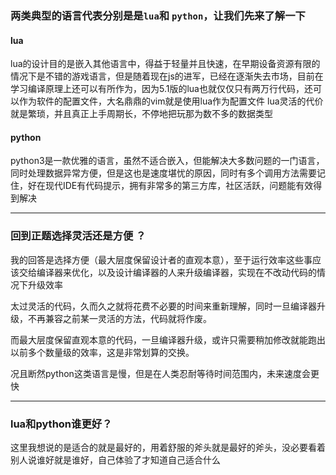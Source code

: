 ### 两类典型的语言代表分别是是`lua`和 `python`，让我们先来了解一下

#### lua

lua的设计目的是嵌入其他语言中，得益于轻量并且快速，在早期设备资源有限的情况下是不错的游戏语言，但是随着现在js的进军，已经在逐渐失去市场，目前在学习编译原理上还可以有所作为，因为5.1版的lua也就仅仅只有两万行代码，还可以作为软件的配置文件，大名鼎鼎的vim就是使用lua作为配置文件
lua灵活的代价就是繁琐，并且真正上手周期长，不停地把玩那为数不多的数据类型

#### python

python3是一款优雅的语言，虽然不适合嵌入，但能解决大多数问题的一门语言，同时处理数据异常方便，但是这也是速度堪忧的原因，同时有多个调用方法需要记住，好在现代IDE有代码提示，拥有非常多的第三方库，社区活跃，问题能有效得到解决

---

### 回到正题选择灵活还是方便 ？

我的回答是选择方便（最大层度保留设计者的直观本意），至于运行效率这些事应该交给编译器来优化，以及设计编译器的人来升级编译器，实现在不改动代码的情况下升级效率

太过灵活的代码，久而久之就将花费不必要的时间来重新理解，同时一旦编译器升级，不再兼容之前某一灵活的方法，代码就将作废。

而最大层度保留直观本意的代码，一旦编译器升级，或许只需要稍加修改就能跑出以前多个数量级的效率，这是非常划算的交换。

况且断然python这类语言是慢，但是在人类忍耐等待时间范围内，未来速度会更快

---

### lua和python谁更好？

这里我想说的是适合的就是最好的，用着舒服的斧头就是最好的斧头，没必要看着别人说谁好就是谁好，自己体验了才知道自己适合什么